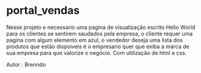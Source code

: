 # portal_vendas


Nesse projeto e necessario uma pagina de visualização escrito Hello World para os clientes se sentirem saudados pela empresa, o cliente requer uma pagina com algum elemento em azul, o vendedor deseja uma lista dos produtos que estão dispoiveis é o empresario quer que exiba a marca de sua empresa para que valorize o negócio. Com utilização de html e css.

Autor : Brenndo